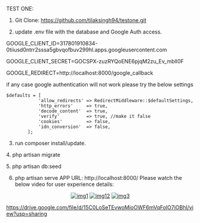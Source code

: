 TEST ONE:

1. Git Clone: https://github.com/tilaksingh94/testone.git

2. update .env file with the database and Google Auth access.

GOOGLE_CLIENT_ID=317801910834-0tiiusd0ntrr2sssa5gbvqofbuv299hl.apps.googleusercontent.com

GOOGLE_CLIENT_SECRET=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

GOOGLE_REDIRECT=http://localhost:8000/google_callback

if any case google authentication will not work please try the below settings

``` \vendor\guzzlehttp\guzzle\src\Client.php
$defaults = [
            'allow_redirects' => RedirectMiddleware::$defaultSettings,
            'http_errors'     => true,
            'decode_content'  => true,
            'verify'          => true, //make it false
            'cookies'         => false,
            'idn_conversion'  => false,
        ];
```
3. run composer install/update.

4. php artisan migrate

5. php artisan db:seed

6. php artisan serve
APP URL: http://localhost:8000/
Please watch the below video for user experience details: 

<p align="center">
<a target="_blank" href="https://drive.google.com/file/d/1gNsdN8gihYPWRwIdRKXwXAOd-ZlRzCh-/view?usp=sharing"><img src="https://drive.google.com/file/d/1gNsdN8gihYPWRwIdRKXwXAOd-ZlRzCh-/view?usp=sharing" alt="img1"></a>
<a target="_blank" href="https://drive.google.com/file/d/1-BEz_3P39fBB-ruIQ8nphkPLTi9h-a34/view?usp=sharing"><img src="https://drive.google.com/file/d/1-BEz_3P39fBB-ruIQ8nphkPLTi9h-a34/view?usp=sharing" alt="img12"></a>
<a target="_blank" href="https://drive.google.com/file/d/15sicWjnhAXYxLyedXFZ4l4s1EZ3UZgfO/view?usp=sharing"><img src="https://drive.google.com/file/d/15sicWjnhAXYxLyedXFZ4l4s1EZ3UZgfO/view?usp=sharing" alt="img3"></a>

</p>


https://drive.google.com/file/d/15C0LoSeTEvwoMioOWF6mVqFolO7iOBhl/view?usp=sharing